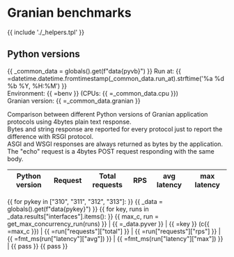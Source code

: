 # Granian benchmarks

{{ include './_helpers.tpl' }}

## Python versions

{{ _common_data = globals().get(f"data{pyvb}") }}
Run at: {{ =datetime.datetime.fromtimestamp(_common_data.run_at).strftime('%a %d %b %Y, %H:%M') }}    
Environment: {{ =benv }} (CPUs: {{ =_common_data.cpu }})    
Granian version: {{ =_common_data.granian }}    

Comparison between different Python versions of Granian application protocols using 4bytes plain text response.    
Bytes and string response are reported for every protocol just to report the difference with RSGI protocol.    
ASGI and WSGI responses are always returned as bytes by the application.    
The "echo" request is a 4bytes POST request responding with the same body.

| Python version | Request | Total requests | RPS | avg latency | max latency |
| --- | --- | --- | --- | --- | --- |
{{ for pykey in ["310", "311", "312", "313"]: }}
{{ _data = globals().get(f"data{pykey}") }}
{{ for key, runs in _data.results["interfaces"].items(): }}
{{ max_c, run = get_max_concurrency_run(runs) }}
| {{ =_data.pyver }} | {{ =key }} (c{{ =max_c }}) | {{ =run["requests"]["total"] }} | {{ =run["requests"]["rps"] }} | {{ =fmt_ms(run["latency"]["avg"]) }} | {{ =fmt_ms(run["latency"]["max"]) }} |
{{ pass }}
{{ pass }}
